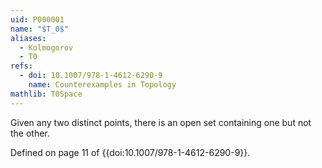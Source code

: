 ```yaml
---
uid: P000001
name: "$T_0$"
aliases:
  - Kolmogorov
  - T0
refs:
  - doi: 10.1007/978-1-4612-6290-9
    name: Counterexamples in Topology
mathlib: T0Space
---
```


Given any two distinct points, there is an open set containing one but not the other.

Defined on page 11 of {{doi:10.1007/978-1-4612-6290-9}}.

